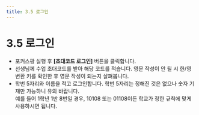 ```yaml
---
title: 3.5 로그인
---
```

# 3.5 로그인

* 포커스팡 실행 후 **\[초대코드 로그인]** 버튼을 클릭합니다.
* 선생님께 수업 초대코드를 받아 해당 코드를 적습니다. 
  영문 작성이 안 될 시 한/영 변환 키를 확인한 후 영문 작성이 되는지 살펴봅니다. 
* 학번 5자리와 이름을 적고 로그인합니다. 
  학번 5자리는 정해진 것은 없으나 숫자 기재만 가능하니 유의 바랍니다. \
  예를 들어 1학년 1반 8번일 경우, 10108 또는 01108이든 학교가 정한 규칙에 맞게 사용하시면 됩니다.
